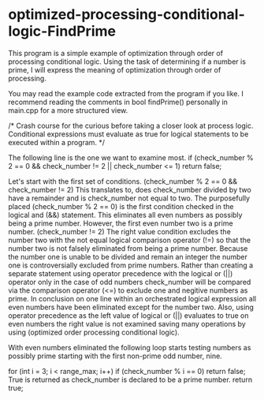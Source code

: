 # optimized-processing-conditional-logic-FindPrime

This program is a simple example of optimization through order of processing conditional logic. Using the task of determining if a number is prime, I will express the meaning of optimization through order of processing.

You may read the example code extracted from the program if you like. I recommend reading the comments in bool findPrime() personally in main.cpp for a more structured view.

/* Crash course for the curious before taking a closer look at process logic.
Conditional expressions must evaluate as true for logical statements to be
executed within a program. */

The following line is the one we want to examine most.
if (check_number % 2 == 0 && check_number != 2 || check_number <= 1) 
  return false;
	
Let's start with the first set of conditions.
(check_number % 2 == 0 && check_number != 2) This translates to, does
check_number divided by two have a remainder and is check_number not equal
to two.
The purposefully placed (check_number % 2 == 0) is the first condition checked
in the logical and (&&) statement. This eliminates all even numbers as possibly
being a prime number. However, the first even number two is a prime number.
(check_number != 2) The right value condition excludes the number two with the
not equal logical comparison operator (!=) so that the number two is not falsely
eliminated from being a prime number.
Because the number one is unable to be divided and remain an integer the number
one is controversially excluded from prime numbers. Rather than creating a
separate statement using operator precedence with the logical or (||) operator
only in the case of odd numbers check_number will be compared via the comparison
operator (<=) to exclude one and negitive numbers as prime.
In conclusion on one line within an orchestrated logical expression all even
numbers have been eliminated except for the number two. Also, using operator
precedence as the left value of logical or (||) evaluates to true on even
numbers the right value is not examined saving many operations by using
(optimized order processing conditional logic).

With even numbers eliminated the following loop starts testing numbers
as possibly prime starting with the first non-prime odd number, nine.
	
for (int i = 3; i < range_max; i++)
  if (check_number % i == 0)
    return false;
True is returned as check_number is declared to be a prime number.
  return true;
